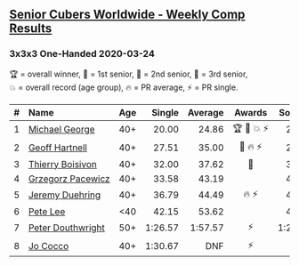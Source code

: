 <style>table {white-space: nowrap;}</style>

## [Senior Cubers Worldwide - Weekly Comp Results](/scw-comp/results/)
### 3x3x3 One-Handed 2020-03-24

<span style="white-space: nowrap;">🏆 = overall winner</span>, <span style="white-space: nowrap;">🥇 = 1st senior</span>, <span style="white-space: nowrap;">🥈 = 2nd senior</span>, <span style="white-space: nowrap;">🥉 = 3rd senior</span>, <span style="white-space: nowrap;">💥 = overall record (age group)</span>, <span style="white-space: nowrap;">🔥 = PR average</span>, <span style="white-space: nowrap;">⚡ = PR single</span>.

| # | Name | Age | Single | Average | Awards | Solve 1 | Solve 2 | Solve 3 | Solve 4 | Solve 5 | Video |
| :--: | :-- | :--: | --: | --: | :--: | --: | --: | --: | --: | --: | :-- |
| 1 | [Michael George](../../persons/michael_george/333oh.md) | 40+ | 20.00 | 24.86 | 🏆 🥇 💥 ⚡ | 20.00 | 22.81 | 29.22 | 22.56 | 29.24 | [Link](https://www.facebook.com/events/212335450005639/permalink/215815472990970) |
| 2 | [Geoff Hartnell](../../persons/geoff_hartnell/333oh.md) | 40+ | 27.51 | 35.00 | 🥈 🔥 ⚡ | 27.51 | 42.23 | 36.54 | 28.16 | 40.30 | [Link](https://www.facebook.com/events/212335450005639/permalink/215249939714190) |
| 3 | [Thierry Boisivon](../../persons/thierry_boisivon/333oh.md) | 40+ | 32.00 | 37.62 | 🥉 | 34.44 | 32.00 | 34.40 | 44.03 | DNF | [Link](https://www.facebook.com/events/212335450005639/permalink/216598292912688) |
| 4 | [Grzegorz Pacewicz](../../persons/grzegorz_pacewicz/333oh.md) | 40+ | 33.58 | 43.19 |  | 43.56 | 39.56 | 33.58 | 47.53 | 46.46 | [Link](https://www.facebook.com/events/212335450005639/permalink/216397449599439) |
| 5 | [Jeremy Duehring](../../persons/jeremy_duehring/333oh.md) | 40+ | 36.79 | 44.49 | 🔥 ⚡ | 44.82 | 41.85 | 46.80 | 36.79 | 54.82 | [Link](https://www.facebook.com/events/212335450005639/permalink/213082393264278) |
| 6 | [Pete Lee](../../persons/pete_lee/333oh.md) | <40 | 42.15 | 53.62 |  | 42.15 | 47.29 | 59.37 | 54.19 | 1:11.17 | [Link](https://www.facebook.com/events/212335450005639/permalink/216341602938357) |
| 7 | [Peter Douthwright](../../persons/peter_douthwright/333oh.md) | 50+ | 1:26.57 | 1:57.57 | ⚡ | 1:26.57 | 1:52.40 | 2:33.75 | DNS | DNS | [Link](https://www.facebook.com/events/212335450005639/permalink/214352896470561) |
| 8 | [Jo Cocco](../../persons/jo_cocco/333oh.md) | 40+ | 1:30.67 | DNF | ⚡ | DNF | 1:31.14 | 1:30.67 | DNS | DNS | [Link](https://www.facebook.com/events/212335450005639/permalink/216613862911131) |

<!-- Global site tag (gtag.js) - Google Analytics -->
<script async src="https://www.googletagmanager.com/gtag/js?id=UA-86348435-3"></script>
<script>window.dataLayer = window.dataLayer || []; function gtag() {dataLayer.push(arguments);} gtag('js', new Date()); gtag('config', 'UA-86348435-3');</script>
